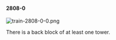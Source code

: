 #### 2808-0
![train-2808-0-0.png](https://github.com/lil-lab/nlvr/raw/master/nlvr/train/images/23/train-2808-0-0.png "train-2808-0-0.png")

There is a back block of at least one tower.